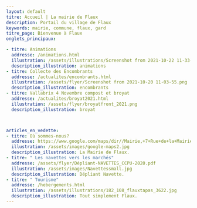 ```yaml
---
layout: default
titre: Accueil | La mairie de Flaux
description: Portail du village de Flaux
keywords: mairie, commune, flaux, gard
titre_page: Bienvenue à Flaux
onglets_principaux:

- titre: Animations
  addresse: /animations.html
  illustration: /assets/illustrations/Screenshot from 2021-10-22 11-33-40.png
  description_illustration: animations
- titre: Collecte des Encombrants
  addresse: /actualites/encombrants.html
  illustration: /assets/flyer/Screenshot from 2021-10-20 11-03-55.png
  description_illustration: encombrants
- titre: Vallabrix 4 Novembre compost et broyat
  addresse: /actualites/broyat2021.html
  illustration: /assets/flyer/broyatfront_2021.png
  description_illustration: broyat



articles_en_vedette:
- titre: Où sommes-nous?
  addresse: https://www.google.com/maps/dir//Mairie,+7+Rue+de+la+Mairie,+30700+Flaux/@44.0126437,4.4763609,13z/data=!4m8!4m7!1m0!1m5!1m1!1s0x12b5b63c3159cc4b:0x9feb3ce2c7fcb932!2m2!1d4.504586!2d44.020724modestes_frontpageactussecondaires.png
  illustration: /assets/images/google-maps2.jpg
  description_illustration: La Mairie de Flaux.
- titre: " Les navettes vers les marchés"
  addresse: /assets/flyer/Dépliant-NAVETTES_CCPU-2020.pdf
  illustration: /assets/images/Navettessmall.jpg
  description_illustration: Dépliant Navette.
- titre: " Tourisme"
  addresse: /hebergements.html
  illustration: /assets/illustrations/182_108_flauxtapas_3622.jpg
  description_illustration: Tout simplement Flaux.
---
```

